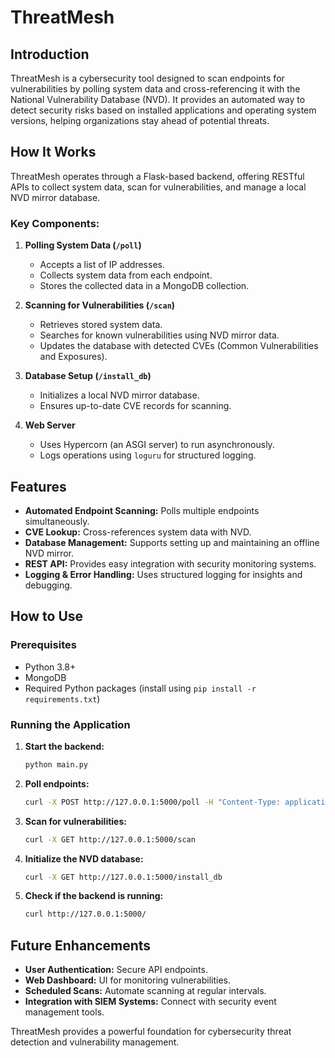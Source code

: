 # ThreatMesh

## Introduction
ThreatMesh is a cybersecurity tool designed to scan endpoints for vulnerabilities by polling system data and cross-referencing it with the National Vulnerability Database (NVD). It provides an automated way to detect security risks based on installed applications and operating system versions, helping organizations stay ahead of potential threats.

## How It Works
ThreatMesh operates through a Flask-based backend, offering RESTful APIs to collect system data, scan for vulnerabilities, and manage a local NVD mirror database.

### Key Components:
1. **Polling System Data (`/poll`)**
   - Accepts a list of IP addresses.
   - Collects system data from each endpoint.
   - Stores the collected data in a MongoDB collection.

2. **Scanning for Vulnerabilities (`/scan`)**
   - Retrieves stored system data.
   - Searches for known vulnerabilities using NVD mirror data.
   - Updates the database with detected CVEs (Common Vulnerabilities and Exposures).

3. **Database Setup (`/install_db`)**
   - Initializes a local NVD mirror database.
   - Ensures up-to-date CVE records for scanning.

4. **Web Server**
   - Uses Hypercorn (an ASGI server) to run asynchronously.
   - Logs operations using `loguru` for structured logging.

## Features
- **Automated Endpoint Scanning:** Polls multiple endpoints simultaneously.
- **CVE Lookup:** Cross-references system data with NVD.
- **Database Management:** Supports setting up and maintaining an offline NVD mirror.
- **REST API:** Provides easy integration with security monitoring systems.
- **Logging & Error Handling:** Uses structured logging for insights and debugging.

## How to Use

### Prerequisites
- Python 3.8+
- MongoDB
- Required Python packages (install using `pip install -r requirements.txt`)

### Running the Application
1. **Start the backend:**
   ```sh
   python main.py
   ```
2. **Poll endpoints:**
   ```sh
   curl -X POST http://127.0.0.1:5000/poll -H "Content-Type: application/json" -d '{"ips": ["192.168.1.1", "192.168.1.2"]}'
   ```
3. **Scan for vulnerabilities:**
   ```sh
   curl -X GET http://127.0.0.1:5000/scan
   ```
4. **Initialize the NVD database:**
   ```sh
   curl -X GET http://127.0.0.1:5000/install_db
   ```
5. **Check if the backend is running:**
   ```sh
   curl http://127.0.0.1:5000/
   ```

## Future Enhancements
- **User Authentication:** Secure API endpoints.
- **Web Dashboard:** UI for monitoring vulnerabilities.
- **Scheduled Scans:** Automate scanning at regular intervals.
- **Integration with SIEM Systems:** Connect with security event management tools.

ThreatMesh provides a powerful foundation for cybersecurity threat detection and vulnerability management.

